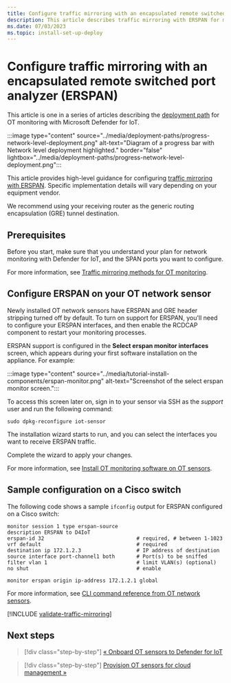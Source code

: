 ```yaml
---
title: Configure traffic mirroring with an encapsulated remote switched port analyzer (ERSPAN) - Microsoft Defender for IoT
description: This article describes traffic mirroring with ERSPAN for monitoring with Microsoft Defender for IoT.
ms.date: 07/03/2023
ms.topic: install-set-up-deploy
---
```


# Configure traffic mirroring with an encapsulated remote switched port analyzer (ERSPAN)


<!--need to update for headless installation-->

This article is one in a series of articles describing the [deployment path](../ot-deploy/ot-deploy-path.md) for OT monitoring with Microsoft Defender for IoT.

:::image type="content" source="../media/deployment-paths/progress-network-level-deployment.png" alt-text="Diagram of a progress bar with Network level deployment highlighted." border="false" lightbox="../media/deployment-paths/progress-network-level-deployment.png":::

This article provides high-level guidance for configuring [traffic mirroring with ERSPAN](../best-practices/traffic-mirroring-methods.md#erspan-ports). Specific implementation details will vary depending on your equipment vendor.

We recommend using your receiving router as the generic routing encapsulation (GRE) tunnel destination.

## Prerequisites

Before you start, make sure that you understand your plan for network monitoring with Defender for IoT, and the SPAN ports you want to configure.

For more information, see [Traffic mirroring methods for OT monitoring](../best-practices/traffic-mirroring-methods.md).

## Configure ERSPAN on your OT network sensor

Newly installed OT network sensors have ERSPAN and GRE header stripping turned off by default. To turn on support for ERSPAN, you'll need to configure your ERSPAN interfaces, and then enable the RCDCAP component to restart your monitoring processes.

ERSPAN support is configured in the **Select erspan monitor interfaces** screen, which appears during your first software installation on the appliance. For example:

:::image type="content" source="../media/tutorial-install-components/erspan-monitor.png" alt-text="Screenshot of the select erspan monitor screen.":::

To access this screen later on, sign in to your sensor via SSH as the *support* user and run the following command:

```console
sudo dpkg-reconfigure iot-sensor
```

The installation wizard starts to run, and you can select the interfaces you want to receive ERSPAN traffic.

Complete the wizard to apply your changes.

For more information, see [Install OT monitoring software on OT sensors](../how-to-install-software.md).

## Sample configuration on a Cisco switch

The following code shows a sample `ifconfig` output for ERSPAN configured on a Cisco switch:

```cli
monitor session 1 type erspan-source
description ERSPAN to D4IoT
erspan-id 32                              # required, # between 1-1023
vrf default                               # required
destination ip 172.1.2.3                  # IP address of destination
source interface port-channel1 both       # Port(s) to be sniffed
filter vlan 1                             # limit VLAN(s) (optional)
no shut                                   # enable

monitor erspan origin ip-address 172.1.2.1 global
```

For more information, see [CLI command reference from OT network sensors](../cli-ot-sensor.md).

[!INCLUDE [validate-traffic-mirroring](../includes/validate-traffic-mirroring.md)]


## Next steps

> [!div class="step-by-step"]
> [« Onboard OT sensors to Defender for IoT](../onboard-sensors.md)

> [!div class="step-by-step"]
> [Provision OT sensors for cloud management »](../ot-deploy/provision-cloud-management.md)

